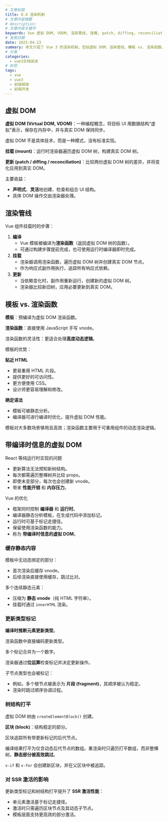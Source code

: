 ```yaml
---
# 文章标题
title: 8.4 渲染机制
# 文章内容摘要
# description:
# 文章内容关键字
keywords: Vue 虚拟 DOM, VDOM, 渲染管线, 挂载, patch, diffing, reconciliation, 模板渲染, 渲染函数, 静态 vnode 缓存, 编译时优化, 树结构打平, 区块追踪, SSR 激活, 前端性能优化
# 发表日期
date: 2025-04-23
summary: 本文介绍了 Vue 3 的渲染机制，包括虚拟 DOM、渲染管线、模板 vs. 渲染函数、带编译时信息的虚拟 DOM 等。
# 分类
categories:
  - vue3文档阅读
# 标签
tags:
  - vue
  - vue3
  - 前端框架
  - 前端开发
---
```


## 虚拟 DOM

**虚拟 DOM (Virtual DOM, VDOM)**：一种编程概念，将目标 UI 用数据结构“虚拟”表示，保存在内存中，并与真实 DOM 保持同步。

虚拟 DOM 不是具体技术，而是一种模式，没有标准实现。

**挂载 (mount)**：运行时渲染器遍历虚拟 DOM 树，构建真实 DOM 树。

**更新 (patch / diffing / reconciliation)**：比较两份虚拟 DOM 树的差异，并将变化应用到真实 DOM。

主要收益：

- **声明式**、**灵活**地创建、检查和组合 UI 结构。
- 具体 DOM 操作交由渲染器处理。

## 渲染管线

Vue 组件挂载时的步骤：

1. **编译**
   - Vue 模板被编译为**渲染函数**（返回虚拟 DOM 树的函数）。
   - 可通过构建步骤提前完成，也可使用运行时编译器即时完成。
2. **挂载**
   - 渲染器调用渲染函数，遍历虚拟 DOM 树并创建真实 DOM 节点。
   - 作为响应式副作用执行，追踪所有响应式依赖。
3. **更新**
   - 当依赖变化时，副作用重新运行，创建新的虚拟 DOM 树。
   - 渲染器比较新旧树，应用必要更新到真实 DOM。

## 模板 vs. 渲染函数

**模板**：预编译为虚拟 DOM 渲染函数。

**渲染函数**：直接使用 JavaScript 手写 vnode。

渲染函数的灵活性：更适合处理**高度动态逻辑**。

模板的优势：

**贴近 HTML**

- 更易重用 HTML 片段。
- 提供更好的可访问性。
- 更方便使用 CSS。
- 设计师更容易理解和修改。

**确定语法**

- 模板可被静态分析。
- 编译器可进行编译时优化，提升虚拟 DOM 性能。

模板对大多数场景够用且高效；渲染函数主要用于可重用组件的动态渲染逻辑。

## 带编译时信息的虚拟 DOM

React 等纯运行时实现的问题

- 更新算法无法预知新树结构。
- 每次都需遍历整棵树并比较 props。
- 即使未变部分，每次也会创建新 vnode。
- 带来 **性能开销** 和 **内存压力**。

Vue 的优化

- 框架同时控制 **编译器** 和 **运行时**。
- 编译器静态分析模板，在生成代码中添加标记。
- 运行时可基于标记走捷径。
- 保留使用渲染函数的能力。
- 称为 **带编译时信息的虚拟 DOM**。

### 缓存静态内容

模板中无动态绑定的部分：

- 首次渲染后缓存 vnode。
- 后续渲染直接使用缓存，跳过比对。

多个连续静态元素：

- 压缩为 **静态 vnode**（纯 HTML 字符串）。
- 挂载时通过 `innerHTML` 渲染。

### 更新类型标记

**编译时推断元素更新类型**。

渲染函数中直接编码更新类型。

多个标记合并为一个数字。

渲染器通过**位运算**检查标记并决定更新操作。

子节点类型也会被标记：

- 例如，多个根节点被表示为 **片段 (fragment)**，其顺序被认为稳定。
- 渲染时跳过顺序协调过程。

### 树结构打平

虚拟 DOM 树由 `createElementBlock()` 创建。

**区块 (block)**：结构稳定的部分。

区块追踪所有带更新标记的后代节点。

编译结果打平为仅含动态后代节点的数组。重渲染时只遍历打平数组，而非整棵树。**静态部分被高效跳过**。

`v-if` 和 `v-for` 会创建新区块，并在父区块中被追踪。

### 对 SSR 激活的影响

更新类型标记和树结构打平提升了 **SSR 激活性能**：

- 单元素激活基于标记走捷径。
- 激活时只需遍历区块节点及其动态子节点。
- 模板层面支持更高效的部分激活。
